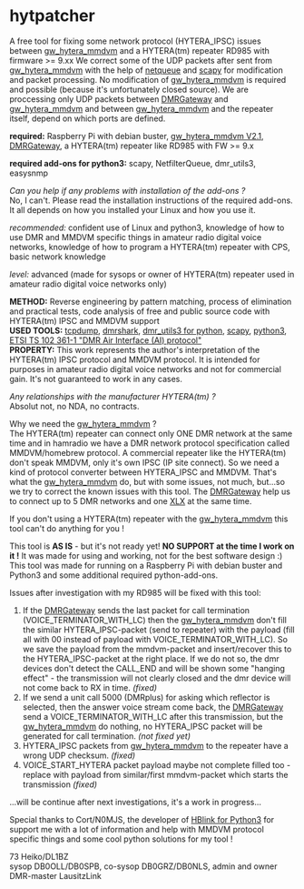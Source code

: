 # hytpatcher
A free tool for fixing some network protocol (HYTERA_IPSC) issues between [gw_hytera_mmdvm](http://ham-dmr.at/?wpfb_dl=651) and a HYTERA(tm) repeater RD985 with firmware >= 9.xx
We correct some of the UDP packets after sent from [gw_hytera_mmdvm](http://ham-dmr.at/?wpfb_dl=651) with the help of [netqueue](https://pypi.org/project/NetfilterQueue/) and [scapy](https://scapy.net/) for modification and packet processing. No modification of [gw_hytera_mmdvm](http://ham-dmr.at/?wpfb_dl=651) is required and possible (because it's unfortunately closed source).
We are proccessing only UDP packets between [DMRGateway](https://github.com/g4klx/DMRGateway) and [gw_hytera_mmdvm](http://ham-dmr.at/?wpfb_dl=651) and between [gw_hytera_mmdvm](http://ham-dmr.at/?wpfb_dl=651) and the repeater itself, depend on which ports are defined.

**required:** Raspberry Pi with debian buster, [gw_hytera_mmdvm V2.1](http://ham-dmr.at/?wpfb_dl=651), [DMRGateway](https://github.com/g4klx/DMRGateway), a HYTERA(tm) repeater like RD985 with FW >= 9.x  

**required add-ons for python3:** scapy, NetfilterQueue, dmr_utils3, easysnmp  

*Can you help if any problems with installation of the add-ons ?*  
No, I can't. Please read the installation instructions of the required add-ons. It all depends on how you installed your Linux and how you use it.  

*recommended:* confident use of Linux and python3, knowledge of how to use DMR and MMDVM specific things in amateur radio digital voice networks, knowledge of how to program a HYTERA(tm) repeater with CPS, basic network knowledge  

*level:* advanced (made for sysops or owner of HYTERA(tm) repeater used in amateur radio digital voice networks only)  

**METHOD:** Reverse engineering by pattern matching, process of elimination and practical tests, code analysis of free and public source code with HYTERA(tm) IPSC and MMDVM support  
**USED TOOLS:** [tcpdump](https://www.tcpdump.org/), [dmrshark](https://github.com/nonoo/dmrshark), [dmr_utils3 for python](https://github.com/n0mjs710/dmr_utils3), [scapy](https://scapy.net/), [python3](https://www.python.org/), [ETSI TS 102 361-1 "DMR Air Interface (AI) protocol"](https://www.etsi.org/deliver/etsi_ts/102300_102399/10236101/01.04.05_60/ts_10236101v010405p.pdf)  
**PROPERTY:** This work represents the author's interpretation of the HYTERA(tm) IPSC protocol and MMDVM protocol. It is intended for purposes in amateur radio digital voice networks and not for commercial gain. It's not guaranteed to work in any cases.

*Any relationships with the manufacturer HYTERA(tm) ?*  
Absolut not, no NDA, no contracts.  

Why we need the [gw_hytera_mmdvm](http://ham-dmr.at/?wpfb_dl=651) ?  
The HYTERA(tm) repeater can connect only ONE DMR network at the same time and in hamradio we have a DMR network protocol specification called MMDVM/homebrew protocol.
A commercial repeater like the HYTERA(tm) don't speak MMDVM, only it's own IPSC (IP site connect). So we need a kind of protocol converter between HYTERA_IPSC and MMDVM. That's what the [gw_hytera_mmdvm](http://ham-dmr.at/?wpfb_dl=651) do, but with some issues, not much, but...so we try to correct the known issues with this tool.
The [DMRGateway](https://github.com/g4klx/DMRGateway) help us to connect up to 5 DMR networks and one [XLX](https://github.com/LX3JL/xlxd) at the same time.

If you don't using a HYTERA(tm) repeater with the [gw_hytera_mmdvm](http://ham-dmr.at/?wpfb_dl=651) this tool can't do anything for you !

This tool is **AS IS** - but it's not ready yet!
**NO SUPPORT at the time I work on it !**
It was made for using and working, not for the best software design :)
This tool was made for running on a Raspberry Pi with debian buster and Python3 and some additional required python-add-ons.

Issues after investigation with my RD985 will be fixed with this tool:
1. If the [DMRGateway](https://github.com/g4klx/DMRGateway) sends the last packet for call termination (VOICE_TERMINATOR_WITH_LC) then the [gw_hytera_mmdvm](http://ham-dmr.at/?wpfb_dl=651) don't fill the similar HYTERA_IPSC-packet (send to repeater) with the payload (fill all with 00 instead of payload with VOICE_TERMINATOR_WITH_LC). So we save the payload from the mmdvm-packet and insert/recover this to the HYTERA_IPSC-packet at the right place. If we do not so, the dmr devices don't detect the CALL_END and will be shown some "hanging effect" - the transmission will not clearly closed and the dmr device will not come back to RX in time. *(fixed)*
2. If we send a unit call 5000 (DMRplus) for asking which reflector is selected, then the answer voice stream come back, the [DMRGateway](https://github.com/g4klx/DMRGateway) send a VOICE_TERMINATOR_WITH_LC after this transmission, but the [gw_hytera_mmdvm](http://ham-dmr.at/?wpfb_dl=651) do nothing, no HYTERA_IPSC packet will be generated for call termination. *(not fixed yet)*
3. HYTERA_IPSC packets from [gw_hytera_mmdvm](http://ham-dmr.at/?wpfb_dl=651) to the repeater have a wrong UDP checksum. *(fixed)*
4. VOICE_START_HYTERA packet payload maybe not complete filled too - replace with payload from similar/first mmdvm-packet which starts the transmission *(fixed)*

...will be continue after next investigations, it's a work in progress...

Special thanks to Cort/N0MJS, the developer of [HBlink for Python3](https://github.com/n0mjs710/hblink3) for support me with a lot of information and help with MMDVM protocol specific things and some cool python solutions for my tool !

73 Heiko/DL1BZ  
sysop DB0OLL/DB0SPB, co-sysop DB0GRZ/DB0NLS, admin and owner DMR-master LausitzLink
